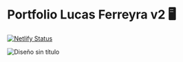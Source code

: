 # Portfolio Lucas Ferreyra v2 🖥️

[![Netlify Status](https://api.netlify.com/api/v1/badges/e5caf154-8a41-4709-aef2-988e41f1f70a/deploy-status)](https://app.netlify.com/sites/portfolio-lucasferreyra/deploys)

![Diseño sin título](https://user-images.githubusercontent.com/88118566/235750334-6a6ab129-288b-48e9-89d1-f5bd266baf62.png)


